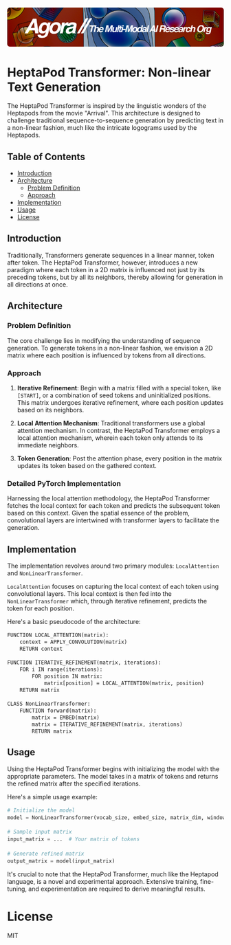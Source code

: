 [![Multi-Modality](agorabanner.png)](https://discord.gg/qUtxnK2NMf)

# HeptaPod Transformer: Non-linear Text Generation

The HeptaPod Transformer is inspired by the linguistic wonders of the Heptapods from the movie "Arrival". This architecture is designed to challenge traditional sequence-to-sequence generation by predicting text in a non-linear fashion, much like the intricate logograms used by the Heptapods.

## Table of Contents

- [Introduction](#introduction)
- [Architecture](#architecture)
  - [Problem Definition](#problem-definition)
  - [Approach](#approach)
- [Implementation](#implementation)
- [Usage](#usage)
- [License](#license)

## Introduction

Traditionally, Transformers generate sequences in a linear manner, token after token. The HeptaPod Transformer, however, introduces a new paradigm where each token in a 2D matrix is influenced not just by its preceding tokens, but by all its neighbors, thereby allowing for generation in all directions at once.

## Architecture

### Problem Definition

The core challenge lies in modifying the understanding of sequence generation. To generate tokens in a non-linear fashion, we envision a 2D matrix where each position is influenced by tokens from all directions.

### Approach

1. **Iterative Refinement**: Begin with a matrix filled with a special token, like `[START]`, or a combination of seed tokens and uninitialized positions. This matrix undergoes iterative refinement, where each position updates based on its neighbors.

2. **Local Attention Mechanism**: Traditional transformers use a global attention mechanism. In contrast, the HeptaPod Transformer employs a local attention mechanism, wherein each token only attends to its immediate neighbors.

3. **Token Generation**: Post the attention phase, every position in the matrix updates its token based on the gathered context.

### Detailed PyTorch Implementation

Harnessing the local attention methodology, the HeptaPod Transformer fetches the local context for each token and predicts the subsequent token based on this context. Given the spatial essence of the problem, convolutional layers are intertwined with transformer layers to facilitate the generation.

## Implementation

The implementation revolves around two primary modules: `LocalAttention` and `NonLinearTransformer`.

`LocalAttention` focuses on capturing the local context of each token using convolutional layers. This local context is then fed into the `NonLinearTransformer` which, through iterative refinement, predicts the token for each position.

Here's a basic pseudocode of the architecture:

```pseudocode
FUNCTION LOCAL_ATTENTION(matrix):
    context = APPLY_CONVOLUTION(matrix)
    RETURN context

FUNCTION ITERATIVE_REFINEMENT(matrix, iterations):
    FOR i IN range(iterations):
        FOR position IN matrix:
            matrix[position] = LOCAL_ATTENTION(matrix, position)
    RETURN matrix

CLASS NonLinearTransformer:
    FUNCTION forward(matrix):
        matrix = EMBED(matrix)
        matrix = ITERATIVE_REFINEMENT(matrix, iterations)
        RETURN matrix
```

## Usage

Using the HeptaPod Transformer begins with initializing the model with the appropriate parameters. The model takes in a matrix of tokens and returns the refined matrix after the specified iterations.

Here's a simple usage example:

```python
# Initialize the model
model = NonLinearTransformer(vocab_size, embed_size, matrix_dim, window_size, iterations)

# Sample input matrix
input_matrix = ...  # Your matrix of tokens

# Generate refined matrix
output_matrix = model(input_matrix)
```

It's crucial to note that the HeptaPod Transformer, much like the Heptapod language, is a novel and experimental approach. Extensive training, fine-tuning, and experimentation are required to derive meaningful results.




# License
MIT



